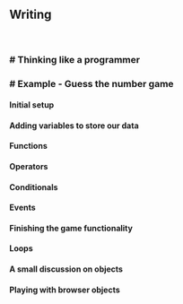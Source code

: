 ## Writing

<br/>

### # Thinking like a programmer

### # Example - Guess the number game

#### Initial setup

#### Adding variables to store our data

#### Functions

#### Operators

#### Conditionals

#### Events

#### Finishing the game functionality

#### Loops

#### A small discussion on objects

#### Playing with browser objects
